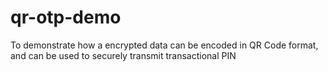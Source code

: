 # qr-otp-demo
To demonstrate how a encrypted data can be encoded in QR Code format, and can be used to securely transmit transactional PIN
